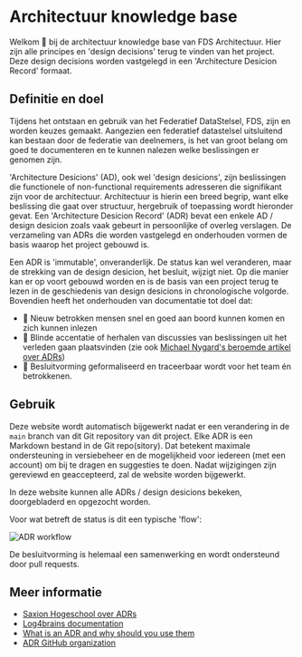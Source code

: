 <!-- This file is the homepage of your Log4brains knowledge base. You are free to edit it as you want -->

# Architectuur knowledge base

Welkom 👋 bij de architectuur knowledge base van FDS Architectuur.
Hier zijn alle principes en 'design decisions' terug te vinden van het project.
Deze design decisions worden vastgelegd in een 'Architecture Desicion Record' formaat.

## Definitie en doel

Tijdens het ontstaan en gebruik van het Federatief DataStelsel, FDS, zijn en worden keuzes gemaakt.
Aangezien een federatief datastelsel uitsluitend kan bestaan door de federatie van deelnemers,
is het van groot belang om goed te documenteren en te kunnen nalezen welke beslissingen er genomen zijn.

'Architecture Desicions' (AD), ook wel 'design desicions', zijn beslissingen die functionele of non-functional requirements adresseren die signifikant zijn voor de architectuur.
Architectuur is hierin een breed begrip, want elke beslissing die gaat over structuur, hergebruik of toepassing wordt hieronder gevat.
Een 'Architecture Desicion Record' (ADR) bevat een enkele AD / design desicion zoals vaak gebeurt in persoonlijke of overleg verslagen.
De verzameling van ADRs die worden vastgelegd en onderhouden vormen de basis waarop het project gebouwd is.

Een ADR is 'immutable', onveranderlijk. De status kan wel veranderen, maar de strekking van de design desicion, het besluit, wijzigt niet.
Op die manier kan er op voort gebouwd worden en is de basis van een project terug te lezen in de geschiedenis van design desicions in chronologische volgorde.
Bovendien heeft het onderhouden van documentatie tot doel dat:

- 🚀 Nieuw betrokken mensen snel en goed aan boord kunnen komen en zich kunnen inlezen
- 🔭 Blinde accentatie of herhalen van discussies van beslissingen uit het verleden gaan plaatsvinden (zie ook [Michael Nygard's beroemde artikel over ADRs](https://cognitect.com/blog/2011/11/15/documenting-architecture-decisions.html))
- 🤝 Besluitvorming geformaliseerd en traceerbaar wordt voor het team én betrokkenen.

## Gebruik

Deze website wordt automatisch bijgewerkt nadat er een verandering in de `main` branch van dit Git repository van dit project.
Elke ADR is een Markdown bestand in de Git repo(sitory).
Dat betekent maximale ondersteuning in versiebeheer en de mogelijkheid voor iedereen (met een account) om bij te dragen en suggesties te doen.
Nadat wijzigingen zijn gereviewd en geaccepteerd, zal de website worden bijgewerkt.

In deze website kunnen alle ADRs / design desicions bekeken, doorgebladerd en opgezocht worden.

Voor wat betreft de status is dit een typische 'flow':

![ADR workflow](/l4b-static/adr-workflow.png)

De besluitvorming is helemaal een samenwerking en wordt ondersteund door pull requests.

## Meer informatie

- [Saxion Hogeschool over ADRs](https://video.saxion.nl/media/Architecture+Decision+Records+%28ADR%29+-+Advanced/1_k2u6kljl/278581542)
- [Log4brains documentation](https://github.com/thomvaill/log4brains/tree/master#readme)
- [What is an ADR and why should you use them](https://github.com/thomvaill/log4brains/tree/master#-what-is-an-adr-and-why-should-you-use-them)
- [ADR GitHub organization](https://adr.github.io/)
